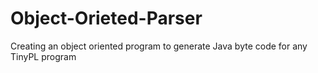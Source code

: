 # Object-Orieted-Parser
Creating an object oriented program to generate Java byte code for any TinyPL program
